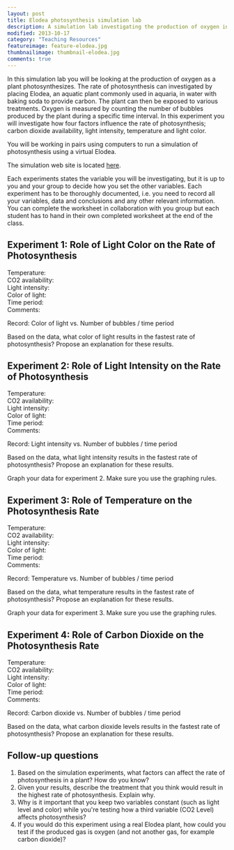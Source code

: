 ```yaml
---
layout: post
title: Elodea photosynthesis simulation lab
description: A simulation lab investigating the production of oxygen in a virtual aquatic plant.
modified: 2013-10-17
category: "Teaching Resources"
featureimage: feature-elodea.jpg
thumbnailimage: thumbnail-elodea.jpg
comments: true  
---
```

<p>
In this simulation lab you will be looking at the production of oxygen as a plant photosynthesizes. The rate of photosynthesis can investigated by placing Elodea, an aquatic plant commonly used in aquaria, in water with baking soda to provide carbon. The plant can then be exposed to various treatments. Oxygen is measured by counting the number of bubbles produced by the plant during a specific time interval. In this experiment you will investigate how four factors influence the rate of photosynthesis; carbon dioxide availability, light intensity, temperature and light color.
</p>

<p>
You will be working in pairs using computers to run a simulation of photosynthesis using a virtual Elodea. 
</p>

<p>
The simulation web site is located <a href="/img/post_images/photolab.swf">here</a>.
</p>

<p>
Each experiments states the variable you will be investigating, but it is up to you and your group to decide how you set the other variables. Each experiment has to be thoroughly documented, i.e. you need to record all your variables, data and conclusions and any other relevant information. You can complete the worksheet in collaboration with you group but each student has to hand in their own completed worksheet at the end of the class.
</p>

<h2>Experiment 1: Role of Light Color on the Rate of Photosynthesis</h2>

<dl>
<dt>Temperature:</dt>
<dt>CO2 availability:</dt>
<dt>Light intensity:</dt>
<dt>Color of light:</dt>
<dt>Time period:</dt>
<dt>Comments:</dt>
</dl>

Record: Color of light	vs. Number of bubbles / time period

	
Based on the data, what color of light results in the fastest rate of photosynthesis? Propose an explanation for these results.
 
<h2>Experiment 2: Role of Light Intensity on the Rate of Photosynthesis</h2>

<dl>
<dt>Temperature:</dt>
<dt>CO2 availability:</dt>
<dt>Light intensity:</dt>
<dt>Color of light:</dt>
<dt>Time period:</dt>
<dt>Comments:</dt>
</dl>
Record: Light intensity vs. Number of bubbles / time period

Based on the data, what light intensity results in the fastest rate of photosynthesis? Propose an explanation for these results.
 
Graph your data for experiment 2. Make sure you use the graphing rules.
 
<h2>Experiment 3: Role of Temperature on the Photosynthesis Rate</h2>

<dl>
<dt>Temperature:</dt>
<dt>CO2 availability:</dt>
<dt>Light intensity:</dt>
<dt>Color of light:</dt>
<dt>Time period:</dt>
<dt>Comments:</dt>
</dl>
Record: Temperature	vs. Number of bubbles / time period

	
Based on the data, what temperature results in the fastest rate of photosynthesis? Propose an explanation for these results.
 
Graph your data for experiment 3. Make sure you use the graphing rules.

<h2>Experiment 4: Role of Carbon Dioxide on the Photosynthesis Rate</h2>

<dl>
<dt>Temperature:</dt>
<dt>CO2 availability:</dt>
<dt>Light intensity:</dt>
<dt>Color of light:</dt>
<dt>Time period:</dt>
<dt>Comments:</dt>
</dl>
Record: Carbon dioxide vs. Number of bubbles / time period

	
Based on the data, what carbon dioxide levels results in the fastest rate of photosynthesis? Propose an explanation for these results.
 
<h2>Follow-up questions</h2>
<ol>
<li>Based on the simulation experiments, what factors can affect the rate of photosynthesis in a plant? How do you know?</li>
<li>Given your results, describe the treatment that you think would result in the highest rate of photosynthesis. Explain why.</li>
<li>Why is it important that you keep two variables constant (such as light level and color) while you're testing how a third variable (CO2 Level) affects photosynthesis?</li>
<li>If you would do this experiment using a real Elodea plant, how could you test if the produced gas is oxygen (and not another gas, for example carbon dioxide)?</li>
</ol>
